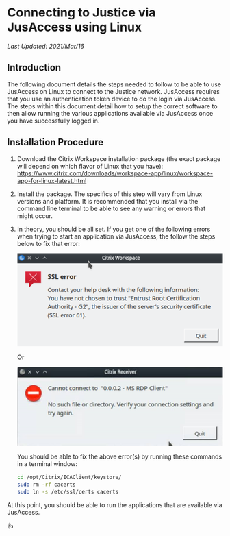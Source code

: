 # Connecting to Justice via JusAccess using Linux
_Last Updated: 2021/Mar/16_
## Introduction
The following document details the steps needed to follow to be able to use JusAccess on Linux to connect to the Justice network. JusAccess requires that you use an authentication token device to do the login via JusAccess. The steps within this document detail how to setup the correct software to then allow running the various applications available via JusAccess once you have successfully logged in.
## Installation Procedure
1. Download the Citrix Workspace installation package (the exact package will depend on which flavor of Linux that you have):
https://www.citrix.com/downloads/workspace-app/linux/workspace-app-for-linux-latest.html

2. Install the package. The specifics of this step will vary from Linux versions and platform. It is recommended that you install via the command line terminal to be able to see any warning or errors that might occur.

3. In theory, you should be all set. If you get one of the following errors when trying to start an application via JusAccess, the follow the steps below to fix that error:
 
   ![SSL Error](images/ConnectingToJusticeViaJusAccessUsingLinux/ssl-error-1.png)
 
   Or

   ![Citrix Receiver Error](images/ConnectingToJusticeViaJusAccessUsingLinux/citrix-receiver-error-1.png)

   You should be able to fix the above error(s) by running these commands in a terminal window:
   ```bash
   cd /opt/Citrix/ICAClient/keystore/
   sudo rm -rf cacerts
   sudo ln -s /etc/ssl/certs cacerts
   ```

At this point, you should be able to run the applications that are available via JusAccess.

:+1:
